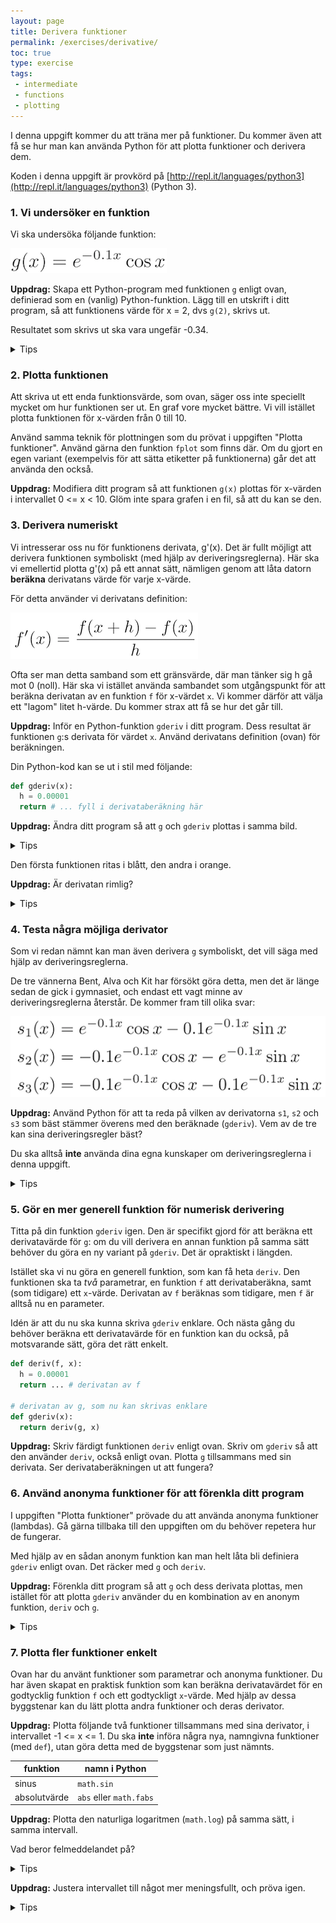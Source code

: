 ```yaml
---
layout: page
title: Derivera funktioner
permalink: /exercises/derivative/
toc: true
type: exercise
tags:
 - intermediate
 - functions
 - plotting
---
```

I denna uppgift kommer du att träna mer på funktioner. Du kommer även att få se hur man kan använda Python för att plotta funktioner och derivera dem.

Koden i denna uppgift är provkörd på [http://repl.it/languages/python3](http://repl.it/languages/python3) (Python 3).

### 1. Vi undersöker en funktion

Vi ska undersöka följande funktion:

<img src="g.png">

**Uppdrag:** Skapa ett Python-program med funktionen `g` enligt ovan, definierad som en (vanlig) Python-funktion. Lägg till en utskrift i ditt program, så att funktionens värde för x = 2, dvs `g(2)`, skrivs ut.

Resultatet som skrivs ut ska vara ungefär -0.34.

<details>
<summary markdown="span">
Tips
</summary>
<p>
<pre>
import math

def g(x):
  return # ...
...
print(g(2))
</pre>
</p>
</details>

### 2. Plotta funktionen

Att skriva ut ett enda funktionsvärde, som ovan, säger oss inte speciellt mycket om hur funktionen ser ut. En graf vore mycket bättre. Vi vill istället plotta funktionen för x-värden från 0 till 10.

Använd samma teknik för plottningen som du prövat i uppgiften "Plotta funktioner". Använd gärna den funktion `fplot` som finns där. Om du gjort en egen variant (exempelvis för att sätta etiketter på funktionerna) går det att använda den också.

**Uppdrag:** Modifiera ditt program så att funktionen `g(x)` plottas för x-värden i intervallet 0 <= x < 10. Glöm inte spara grafen i en fil, så att du kan se den.

### 3. Derivera numeriskt

Vi intresserar oss nu för funktionens derivata, g'(x). Det är fullt möjligt att derivera funktionen symboliskt (med hjälp av deriveringsreglerna). Här ska vi emellertid plotta g'(x) på ett annat sätt, nämligen genom att låta datorn **beräkna** derivatans värde för varje x-värde.

För detta använder vi derivatans definition:

<img src="fprime.png">

Ofta ser man detta samband som ett gränsvärde, där man tänker sig h gå mot 0 (noll). Här ska vi istället använda sambandet som utgångspunkt för att beräkna derivatan av en funktion `f` för x-värdet `x`. Vi kommer därför att välja ett "lagom" litet h-värde. Du kommer strax att få se hur det går till.

**Uppdrag:** Inför en Python-funktion `gderiv` i ditt program. Dess resultat är funktionen `g`:s derivata för värdet `x`. Använd derivatans definition (ovan) för beräkningen.

Din Python-kod kan se ut i stil med följande:

```python
def gderiv(x):
  h = 0.00001
  return # ... fyll i derivataberäkning här
```

**Uppdrag:** Ändra ditt program så att `g` och `gderiv` plottas i samma bild.

<details>
<summary markdown="span">
Tips
</summary>
<p>
Du behöver två <code>fplot</code>-rader: en för <code>g</code> och ett för <code>gderiv</code>.
</p>
</details>

Den första funktionen ritas i blått, den andra i orange.

**Uppdrag:** Är derivatan rimlig?

<details>
<summary markdown="span">
Tips
</summary>
<p>
När <code>g</code> har ett lokalt minimum ska derivatan vara noll.
När <code>g</code> pekar som brantast uppåt ska derivatan ha ett lokalt maximum.
</p>
</details>

### 4. Testa några möjliga derivator

Som vi redan nämnt kan man även derivera `g` symboliskt, det vill säga med hjälp av deriveringsreglerna.

De tre vännerna Bent, Alva och Kit har försökt göra detta, men det är länge sedan de gick i gymnasiet, och endast ett vagt minne av deriveringsreglerna återstår. De kommer fram till olika svar:

<img src="sx.png">

**Uppdrag:** Använd Python för att ta reda på vilken av derivatorna `s1`, `s2` och `s3` som bäst stämmer överens med den beräknade (`gderiv`). Vem av de tre kan sina deriveringsregler bäst?

Du ska alltså **inte** använda dina egna kunskaper om deriveringsreglerna i denna uppgift.

<details>
<summary markdown="span">
Tips
</summary>
<p>
Du kan förslagsvis införa en funktion som följer:
<pre>
def diff1(x):
  return gderiv(x) - s1(x)
</pre>
Plotta funktionen.
Den visar hur mycket <code>gderiv</code> och <code>s1</code> skiljer sig åt. Om de är helt lika blir skillnaden 0, och då ska grafen för <code>diff1</code> ju bli en horisontell, rät linje. (I praktiken blir värdena inte exakt 0, men mycket små, när derivatan är korrekt.)
</p>
</details>

### 5. Gör en mer generell funktion för numerisk derivering

Titta på din funktion `gderiv` igen. Den är specifikt gjord för att beräkna ett derivatavärde för `g`: om du vill derivera en annan funktion på samma sätt behöver du göra en ny variant på `gderiv`. Det är opraktiskt i längden.

Istället ska vi nu göra en generell funktion, som kan få heta `deriv`. Den funktionen ska ta *två* parametrar, en funktion `f` att derivataberäkna, samt (som tidigare) ett `x`-värde. Derivatan av `f` beräknas som tidigare, men `f` är alltså nu en parameter.

Idén är att du nu ska kunna skriva `gderiv` enklare. Och nästa gång du behöver beräkna ett derivatavärde för en funktion kan du också, på motsvarande sätt, göra det rätt enkelt.

```python
def deriv(f, x):
  h = 0.00001
  return ... # derivatan av f

# derivatan av g, som nu kan skrivas enklare
def gderiv(x):
  return deriv(g, x)
```

**Uppdrag:** Skriv färdigt funktionen `deriv` enligt ovan. Skriv om `gderiv` så att den använder `deriv`, också enligt ovan. Plotta `g` tillsammans med sin derivata. Ser derivataberäkningen ut att fungera?

### 6. Använd anonyma funktioner för att förenkla ditt program

I uppgiften "Plotta funktioner" prövade du att använda anonyma funktioner (lambdas). Gå gärna tillbaka till den uppgiften om du behöver repetera hur de fungerar.

Med hjälp av en sådan anonym funktion kan man helt låta bli definiera `gderiv` enligt ovan. Det räcker med `g` och `deriv`.

**Uppdrag:** Förenkla ditt program så att `g` och dess derivata plottas, men istället för att plotta `gderiv` använder du en kombination av en anonym funktion, `deriv` och `g`.

<details>
<summary markdown="span">
Tips
</summary>
<p>
Du behöver två <code>fplot</code>-rader, i stil med följande:
<pre>
fplot(g, 0, 10, "g")
fplot(lambda x: ..., 0, 10, "g'")
</pre>
Här ska <code>...</code> ersättas med ett lämpligt uttryck. Du ska alltså <b>inte</b> använda <code>gderiv</code>. (Notera också att vi här utgått från att din <code>fplot</code>-funktion tar funktionens ettikett som fjärde parameter; du kan ev. behöva justera dessa detaljer för att passa in egen <code>fplot</code>.) 
</p>
</details>

### 7. Plotta fler funktioner enkelt

Ovan har du använt funktioner som parametrar och anonyma funktioner. Du har även skapat en praktisk funktion som kan beräkna derivatavärdet för en godtycklig funktion `f` och ett godtyckligt `x`-värde. Med hjälp av dessa byggstenar kan du lätt plotta andra funktioner och deras derivator.

**Uppdrag:** Plotta följande två funktioner tillsammans med sina derivator, i intervallet -1 <= x <= 1. Du ska **inte** införa några nya, namngivna funktioner (med `def`), utan göra detta med de byggstenar som just nämnts.

| funktion | namn i Python |
| --------- | ----------------- |
| sinus | `math.sin`|
| absolutvärde | `abs`  eller `math.fabs` |

**Uppdrag:** Plotta den naturliga logaritmen (`math.log`) på samma sätt, i samma intervall.

Vad beror felmeddelandet på?

<details>
<summary markdown="span">
Tips
</summary>
<p>
Logaritmen log(x) är inte definierad för x=0. Vad är derivatan av log(x)? Varför kan den inte fungera för x=0?
</p>
</details>

**Uppdrag:** Justera intervallet till något mer meningsfullt, och pröva igen.

<details>
<summary markdown="span">
Tips
</summary>
<p>
Kom ihåg att du måste välja rätt intervall på två ställen: både för funktionen och för dess derivata.
</p>
</details>
